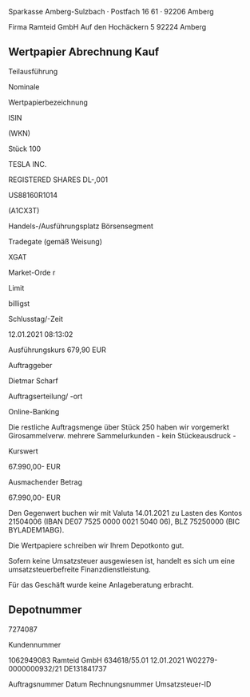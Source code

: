<!-- image -->

Sparkasse Amberg-Sulzbach · Postfach 16 61 · 92206 Amberg

Firma Ramteid GmbH Auf den Hochäckern 5 92224 Amberg

## Wertpapier Abrechnung Kauf

Teilausführung

Nominale

Wertpapierbezeichnung

ISIN

(WKN)

Stück 100

TESLA INC.

REGISTERED SHARES DL-,001

US88160R1014

(A1CX3T)

Handels-/Ausführungsplatz Börsensegment

Tradegate (gemäß Weisung)

XGAT

Market-Orde r

Limit

billigst

Schlusstag/-Zeit

12.01.2021 08:13:02

Ausführungskurs 679,90 EUR

Auftraggeber

Dietmar Scharf

Auftragserteilung/ -ort

Online-Banking

Die restliche Auftragsmenge über Stück 250 haben wir vorgemerkt Girosammelverw. mehrere Sammelurkunden - kein Stückeausdruck -

Kurswert

67.990,00- EUR

Ausmachender Betrag

67.990,00- EUR

Den Gegenwert buchen wir mit Valuta 14.01.2021 zu Lasten des Kontos 21504006 (IBAN DE07 7525 0000 0021 5040 06), BLZ 75250000 (BIC BYLADEM1ABG).

Die Wertpapiere schreiben wir Ihrem Depotkonto gut.

Sofern keine Umsatzsteuer ausgewiesen ist, handelt es sich um eine umsatzsteuerbefreite Finanzdienstleistung.

Für das Geschäft wurde keine Anlageberatung erbracht.

## Depotnummer

7274087

Kundennummer

1062949083 Ramteid GmbH 634618/55.01 12.01.2021 W02279-0000000932/21 DE131841737

Auftragsnummer Datum Rechnungsnummer Umsatzsteuer-ID